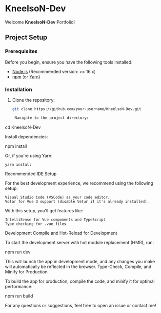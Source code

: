 # KneelsoN-Dev

Welcome  **KneelsoN-Dev** Portfolio!

## Project Setup

### Prerequisites
Before you begin, ensure you have the following tools installed:

- [Node.js](https://nodejs.org/) (Recommended version: >= 16.x)
- [npm](https://www.npmjs.com/) (or [Yarn](https://yarnpkg.com/))

### Installation

1. Clone the repository:
   ```bash
   git clone https://github.com/your-username/KneelsoN-Dev.git

    Navigate to the project directory:

cd KneelsoN-Dev

Install dependencies:

npm install

Or, if you're using Yarn:

    yarn install

Recommended IDE Setup

For the best development experience, we recommend using the following setup:

    Visual Studio Code (VSCode) as your code editor.
    Volar for Vue 3 support (disable Vetur if it's already installed).

With this setup, you'll get features like:

    IntelliSense for Vue components and TypeScript
    Type checking for .vue files

Development
Compile and Hot-Reload for Development

To start the development server with hot module replacement (HMR), run:

npm run dev

This will launch the app in development mode, and any changes you make will automatically be reflected in the browser.
Type-Check, Compile, and Minify for Production

To build the app for production, compile the code, and minify it for optimal performance:

npm run build



For any questions or suggestions, feel free to open an issue or contact me!
